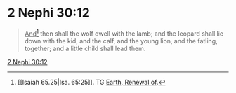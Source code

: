 # 2 Nephi 30:12

> <u>And</u>[^a] then shall the wolf dwell with the lamb; and the leopard shall lie down with the kid, and the calf, and the young lion, and the fatling, together; and a little child shall lead them.

[2 Nephi 30:12](https://www.churchofjesuschrist.org/study/scriptures/bofm/2-ne/30?lang=eng&id=p12#p12)


[^a]: [[Isaiah 65.25|Isa. 65:25]]. TG [Earth, Renewal of](https://www.churchofjesuschrist.org/study/scriptures/tg/earth-renewal-of?lang=eng).
